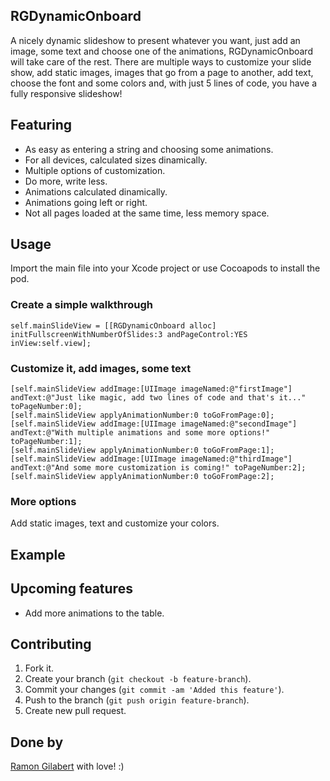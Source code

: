 ## RGDynamicOnboard

A nicely dynamic slideshow to present whatever you want, just add an image, some text and choose one of the animations, RGDynamicOnboard will take care of the rest. There are multiple ways to customize your slide show, add static images, images that go from a page to another, add text, choose the font and some colors and, with just 5 lines of code, you have a fully responsive slideshow!

## Featuring

- As easy as entering a string and choosing some animations.
- For all devices, calculated sizes dinamically.
- Multiple options of customization.
- Do more, write less.
- Animations calculated dinamically.
- Animations going left or right.
- Not all pages loaded at the same time, less memory space.

## Usage

Import the main file into your Xcode project or use Cocoapods to install the pod.

### Create a simple walkthrough

```objc
self.mainSlideView = [[RGDynamicOnboard alloc] initFullscreenWithNumberOfSlides:3 andPageControl:YES inView:self.view];
```

### Customize it, add images, some text

```objc
[self.mainSlideView addImage:[UIImage imageNamed:@"firstImage"] andText:@"Just like magic, add two lines of code and that's it..." toPageNumber:0];
[self.mainSlideView applyAnimationNumber:0 toGoFromPage:0];
[self.mainSlideView addImage:[UIImage imageNamed:@"secondImage"] andText:@"With multiple animations and some more options!" toPageNumber:1];
[self.mainSlideView applyAnimationNumber:0 toGoFromPage:1];
[self.mainSlideView addImage:[UIImage imageNamed:@"thirdImage"] andText:@"And some more customization is coming!" toPageNumber:2];
[self.mainSlideView applyAnimationNumber:0 toGoFromPage:2];
```

### More options

Add static images, text and customize your colors.

## Example



## Upcoming features

- Add more animations to the table.

## Contributing

1. Fork it.
2. Create your branch (`git checkout -b feature-branch`).
3. Commit your changes (`git commit -am 'Added this feature'`).
4. Push to the branch (`git push origin feature-branch`).
5. Create new pull request.

## Done by

[Ramon Gilabert](http://ramongilabert.com) with love! :)
